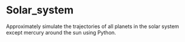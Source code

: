 # Solar_system
Approximately simulate the trajectories of all planets in the solar system except mercury around the sun using Python.